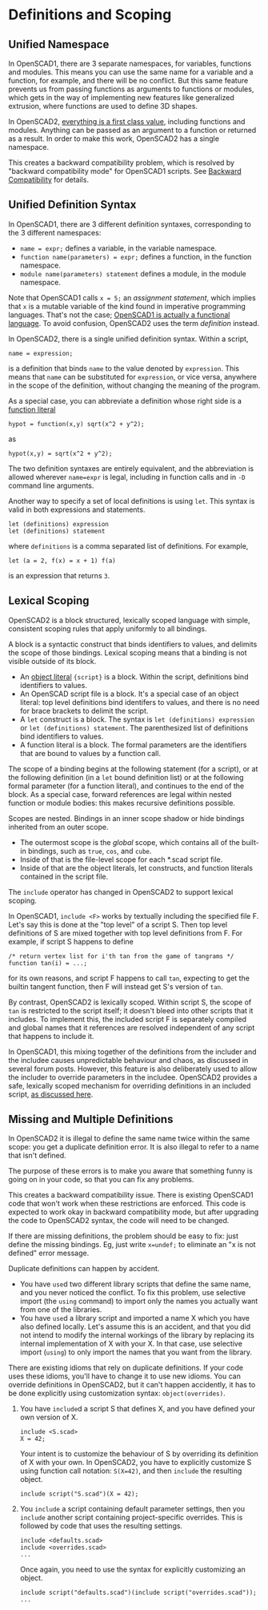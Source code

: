 # Definitions and Scoping

## Unified Namespace
In OpenSCAD1, there are 3 separate namespaces, for variables, functions and modules.
This means you can use the same name for a variable and a function, for example,
and there will be no conflict. But this same feature prevents us from passing
functions as arguments to functions or modules, which gets in the way of
implementing new features like generalized extrusion, where functions are used
to define 3D shapes.

In OpenSCAD2, [everything is a first class value](First_Class_Values.md),
including functions and modules.
Anything can be passed as an argument to a function or returned as a result.
In order to make this work, OpenSCAD2 has a single namespace.

This creates a backward compatibility problem, which is resolved by
"backward compatibility mode" for OpenSCAD1 scripts.
See [Backward Compatibility](Backward_Compatibility.md) for details.

## Unified Definition Syntax
In OpenSCAD1, there are 3 different definition syntaxes, corresponding to
the 3 different namespaces:
* `name = expr;` defines a variable, in the variable namespace.
* `function name(parameters) = expr;` defines a function, in the function namespace.
* `module name(parameters) statement` defines a module, in the module namespace.

Note that OpenSCAD1 calls `x = 5;` an *assignment statement*,
which implies that `x` is a mutable variable of the kind found
in imperative programming languages.
That's not the case;
[OpenSCAD1 is actually a functional language](Declarative_Semantics.md).
To avoid confusion, OpenSCAD2 uses the term *definition* instead.

In OpenSCAD2, there is a single unified definition syntax.
Within a script,
```
name = expression;
```
is a definition that binds `name` to the value denoted by `expression`.
This means that `name` can be substituted for `expression`,
or vice versa, anywhere in the scope of the definition,
without changing the meaning of the program.

As a special case, you can abbreviate a definition whose right side is
a [function literal](Functions.md#function-literals)
```
hypot = function(x,y) sqrt(x^2 + y^2);
```
as
```
hypot(x,y) = sqrt(x^2 + y^2);
```
The two definition syntaxes are entirely equivalent,
and the abbreviation is allowed wherever `name=expr` is legal,
including in function calls
and in `-D` command line arguments.

Another way to specify a set of local definitions
is using `let`. This syntax is valid in both expressions and statements.
```
let (definitions) expression
let (definitions) statement
```
where `definitions` is a comma separated list of definitions.
For example,
```
let (a = 2, f(x) = x + 1) f(a)
```
is an expression that returns `3`.

## Lexical Scoping
OpenSCAD2 is a block structured, lexically scoped language
with simple, consistent scoping rules that apply
uniformly to all bindings.

A block is a syntactic construct that binds identifiers to values,
and delimits the scope of those bindings. Lexical scoping means
that a binding is not visible outside of its block.
* An [object literal](Objects.md#object-literals)
  `{script}` is a block.
  Within the script, definitions bind identifiers to values.
* An OpenSCAD script file is a block.
  It's a special case of an object literal:
  top level definitions bind identifers to values,
  and there is no need for brace brackets to delimit the script.
* A `let` construct is a block.
  The syntax is `let (definitions) expression`
  or `let (definitions) statement`.
  The parenthesized list of definitions bind identifiers to values.
* A function literal is a block.
  The formal parameters are the identifiers
  that are bound to values by a function call.

The scope of a binding begins at the following statement
(for a script), or at the following definition (in a `let` bound definition list)
or at the following formal parameter (for a function literal),
and continues to the end of the block.
As a special case, forward references are legal within nested function or
module bodies: this makes recursive definitions possible.

Scopes are nested. Bindings in an inner scope
shadow or hide bindings inherited from an outer scope.
* The outermost scope is the *global* scope,
  which contains all of the built-in bindings,
  such as `true`, `cos`, and `cube`.
* Inside of that is the file-level scope for each *.scad script file.
* Inside of that are the object literals, let constructs, and function literals
  contained in the script file.

The `include` operator has changed in OpenSCAD2 to support lexical scoping.

In OpenSCAD1, `include <F>` works by textually including the specified file F.
Let's say this is done at the "top level" of a script S.
Then top level definitions of S are mixed together with top level definitions from F.
For example, if script S happens to define
```
/* return vertex list for i'th tan from the game of tangrams */
function tan(i) = ...;
```
for its own reasons, and script F happens to call `tan`, expecting to get the builtin tangent function, then F will instead get S's version of `tan`.

By contrast, OpenSCAD2 is lexically scoped. Within script S, the scope of `tan` is restricted
to the script itself; it doesn't bleed into other scripts that it includes.
To implement this, the included script F is separately compiled
and global names that it references are resolved independent of any script that happens to include it.

In OpenSCAD1, this mixing together of the definitions from the includer and the includee
causes unpredictable behaviour and chaos, as discussed in several forum posts.
However, this feature is also deliberately used to allow the includer to override
parameters in the includee. OpenSCAD2 provides a safe, lexically scoped mechanism for
overriding definitions in an included script, [as discussed here](Objects.md).

## Missing and Multiple Definitions
In OpenSCAD2 it is illegal to define the same name twice within the same scope:
you get a duplicate definition error.
It is also illegal to refer to a name that isn't defined.

The purpose of these errors is to make you aware that something funny is going on
in your code, so that you can fix any problems.

This creates a backward compatibility issue.
There is existing OpenSCAD1 code that won't work when these restrictions are enforced.
This code is expected to work okay in backward compatibility mode, but after
upgrading the code to OpenSCAD2 syntax, the code will need to be changed.

If there are missing definitions, the problem should be easy to fix: just define the missing bindings.
Eg, just write `x=undef;` to eliminate an "x is not defined" error message.

Duplicate definitions can happen by accident.
* You have `use`d two different library scripts that define the same name,
  and you never noticed the conflict. To fix this problem, use selective import
  (the `using` command) to import only the names you actually want from one of the libraries.
* You have `use`d a library script and imported a name X which you have also defined locally.
  Let's assume this is an accident, and that you did not intend to modify the internal workings
  of the library by replacing its internal implementation of X with your X.
  In that case, use selective import (`using`) to only import the names that you want
  from the library.

There are existing idioms that rely on duplicate definitions.
If your code uses these idioms, you'll have to change it to use new idioms.
You can override definitions in OpenSCAD2, but it can't happen accidently,
it has to be done explicitly using customization syntax: `object(overrides)`.

1. You have `include`d a script S that defines X,
   and you have defined your own version of X.
   ```
   include <S.scad>
   X = 42;
   ```
   Your intent is to customize the behaviour of S
   by overriding its definition of X with your own.
   In OpenSCAD2, you have to explicitly customize S
   using function call notation: `S(X=42)`,
   and then `include` the resulting object.
   ```
   include script("S.scad")(X = 42);
   ```

2. You `include` a script containing default parameter settings,
   then you `include` another script containing project-specific overrides.
   This is followed by code that uses the resulting settings.
   ```
   include <defaults.scad>
   include <overrides.scad>
   ...
   ```
   Once again, you need to use the syntax for explicitly customizing an object.
   ```
   include script("defaults.scad")(include script("overrides.scad"));
   ...
   ```
